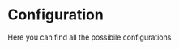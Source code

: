 # Configuration

Here you can find all the possibile configurations

<!--
::: deep-image-matching.config
options:
show_root_heading: true
members: -->
